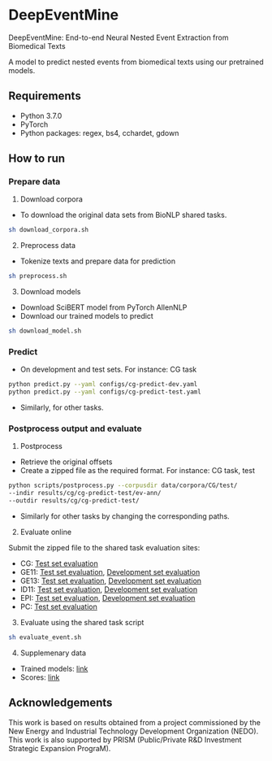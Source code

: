 # DeepEventMine
DeepEventMine: End-to-end Neural Nested Event Extraction from Biomedical Texts

A model to predict nested events from biomedical texts using our pretrained models.

## Requirements
- Python 3.7.0
- PyTorch
- Python packages: regex, bs4, cchardet, gdown

## How to run

### Prepare data
1. Download corpora
- To download the original data sets from BioNLP shared tasks.
```bash
sh download_corpora.sh
```

2. Preprocess data
- Tokenize texts and prepare data for prediction
```bash
sh preprocess.sh
```

3. Download models
- Download SciBERT model from PyTorch AllenNLP
- Download our trained models to predict
```bash
sh download_model.sh
```


### Predict

- On development and test sets. For instance: CG task

```bash
python predict.py --yaml configs/cg-predict-dev.yaml
python predict.py --yaml configs/cg-predict-test.yaml
```

- Similarly, for other tasks.

### Postprocess output and evaluate

1. Postprocess
- Retrieve the original offsets
- Create a zipped file as the required format. For instance: CG task, test
```bash
python scripts/postprocess.py --corpusdir data/corpora/CG/test/ 
--indir results/cg/cg-predict-test/ev-ann/
--outdir results/cg/cg-predict-test/
```

- Similarly for other tasks by changing the corresponding paths.

2. Evaluate online

Submit the zipped file to the shared task evaluation sites:

- CG: [Test set evaluation](http://weaver.nlplab.org/~bionlp-st/BioNLP-ST-2013/CG/submission/)
- GE11: [Test set evaluation](http://bionlp-st.dbcls.jp/GE/2011/eval-test/), [Development set evaluation](http://bionlp-st.dbcls.jp/GE/2011/eval-development/)
- GE13: [Test set evaluation](http://bionlp-st.dbcls.jp/GE/2013/eval-test/), [Development set evaluation](http://bionlp-st.dbcls.jp/GE/2013/eval-development/)
- ID11: [Test set evaluation](http://weaver.nlplab.org/~bionlp-st/BioNLP-ST/ID/test-eval.html), [Development set evaluation](http://weaver.nlplab.org/~bionlp-st/BioNLP-ST/ID/devel-eval.htm)
- EPI: [Test set evaluation](http://weaver.nlplab.org/~bionlp-st/BioNLP-ST/EPI/test-eval.html), [Development set evaluation](http://weaver.nlplab.org/~bionlp-st/BioNLP-ST/EPI/devel-eval.htm)
- PC: [Test set evaluation](http://weaver.nlplab.org/~bionlp-st/BioNLP-ST-2013/PC/submission/)

3. Evaluate using the shared task script

```bash
sh evaluate_event.sh
```

4. Supplemenary data

- Trained models: [link](https://b2share.eudat.eu/records/80d2de0c57d64419b722dc1afa375f28)
- Scores: [link](https://b2share.eudat.eu/api/files/3cf6c1f4-5eed-4ee3-99c5-d99f5f011be3/scores.tar.gz)

## Acknowledgements
This work is based on results obtained from a project commissioned by the New Energy and Industrial Technology Development Organization (NEDO).
This work is also supported by PRISM (Public/Private R&D Investment Strategic Expansion PrograM).